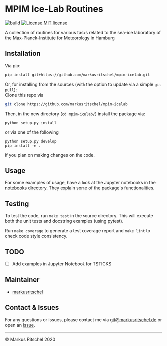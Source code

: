 # MPIM Ice-Lab Routines

![build](https://github.com/markusritschel/mpim-icelab/workflows/build/badge.svg)
[![License MIT license](https://img.shields.io/github/license/markusritschel/mpim-icelab)](./LICENSE)


A collection of routines for various tasks related to the sea-ice laboratory of the Max-Planck-Institute for Meteorology in Hamburg


## Installation
Via pip:
```bash
pip install git+https://github.com/markusritschel/mpim-icelab.git
```

Or, for installing from the sources (with the option to update via a simple `git pull`): <br>
Clone this repo via
```bash
git clone https://github.com/markusritschel/mpim-icelab
```
Then, in the new directory (`cd mpim-icelab/`) install the package via:
```
python setup.py install
```
or via one of the following
```
python setup.py develop
pip install -e .
```
if you plan on making changes on the code.


## Usage
For some examples of usage, have a look at the Jupyter notebooks in the [notebooks](notebooks) directory.
They explain some of the package's functionalities.


## Testing
To test the code, run `make test` in the source directory.
This will execute both the unit tests and docstring examples (using pytest).

Run `make coverage` to generate a test coverage report and `make lint` to check code style consistency.


## TODO
* [ ] Add examples in Jupyter Notebook for TSTICKS


## Maintainer
- [markusritschel](https://github.com/markusritschel)


## Contact & Issues
For any questions or issues, please contact me via git@markusritschel.de or open an [issue](https://github.com/markusritschel/mpim-icelab/issues).


---
&copy; Markus Ritschel 2020
